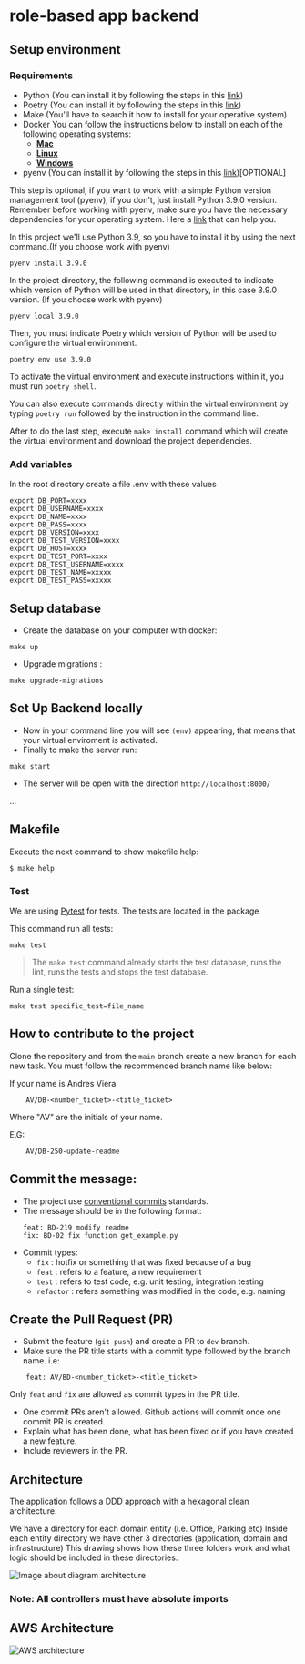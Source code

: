 # role-based app backend

## Setup environment

### Requirements

- Python (You can install it by following the steps in this [link](https://www.digitalocean.com/community/tutorials/how-to-install-python-3-and-set-up-a-programming-environment-on-ubuntu-22-04))
- Poetry (You can install it by following the steps in this [link](https://python-poetry.org/docs/master#installing-with-the-official-installer))
- Make (You'll have to search it how to install for your operative system)
- Docker
  You can follow the instructions below to install on each of the following operating systems:
  - [**Mac**](https://docs.docker.com/desktop/install/mac-install/)
  - [**Linux**](https://docs.docker.com/engine/install/)
  - [**Windows**](https://docs.docker.com/desktop/install/windows-install/)
- pyenv (You can install it by following the steps in this [link](https://github.com/pyenv/pyenv-installer))[OPTIONAL]

This step is optional, if you want to work with a simple Python version management tool (pyenv), if you don't, just install Python 3.9.0 version. Remember before working with pyenv, make sure you have the necessary dependencies for your operating system. Here a [link](https://github.com/pyenv/pyenv/wiki/Common-build-problems) that can help you.

In this project we'll use Python 3.9, so you have to install it by using the next command.(If you choose work with pyenv)

```
pyenv install 3.9.0
```
In the project directory, the following command is executed to indicate which version of Python will be used in that directory, in this case 3.9.0 version. (If you choose work with pyenv)

```
pyenv local 3.9.0
```

Then, you must indicate Poetry which version of Python will be used to configure the virtual environment.

```
poetry env use 3.9.0
```

To activate the virtual environment and execute instructions within it, you must run `poetry shell`.

You can also execute commands directly within the virtual environment by typing `poetry run` followed by the instruction in the command line.

After to do the last step, execute  `make install` command which will create the virtual environment and download the project dependencies.

### **Add variables**
In the root directory create a file .env with these values

```
export DB_PORT=xxxx
export DB_USERNAME=xxxx
export DB_NAME=xxxx
export DB_PASS=xxxx
export DB_VERSION=xxxx
export DB_TEST_VERSION=xxxx
export DB_HOST=xxxx
export DB_TEST_PORT=xxxx
export DB_TEST_USERNAME=xxxx
export DB_TEST_NAME=xxxxx
export DB_TEST_PASS=xxxxx
```

## Setup database

- Create the database on your computer with docker:

```shell
make up
```

- Upgrade migrations :

```shell
make upgrade-migrations
```

## Set Up Backend locally

- Now in your command line you will see `(env)` appearing, that means that your virtual enviroment is activated.
- Finally to make the server run:

```
make start
```

- The server will be open with the direction `http://localhost:8000/`

...

## **Makefile**

Execute the next command to show makefile help:

```shell
$ make help
```

### Test

We are using [Pytest](https://docs.pytest.org/en/latest/index.html) for tests. The tests are located in the package

This command run all tests:

```shell
make test
```
> The `make test` command already starts the test database, runs the lint, runs the tests and stops the test database.

Run a single test:

```shell
make test specific_test=file_name
```

## How to contribute to the project

Clone the repository and from the `main` branch create a new branch for each new task. You must follow the recommended branch name like below:

If your name is Andres Viera

```
    AV/DB-<number_ticket>-<title_ticket>
```
Where "AV" are the initials of your name.

E.G:

```
    AV/DB-250-update-readme
```
## Commit the message:

- The project use [conventional commits](https://www.conventionalcommits.org/en/v1.0.0/) standards.
- The message should be in the following format:
    ```
    feat: BD-219 modify readme
    fix: BD-02 fix function get_example.py
    ```
- Commit types:
    - `fix` : hotfix or something that was fixed because of a bug
    - `feat` : refers to a feature, a new requirement
    - `test` : refers to test code, e.g. unit testing, integration testing
    - `refactor` : refers something was modified in the code, e.g. naming

## Create the Pull Request (PR)

- Submit the feature (`git push`) and create a PR to `dev` branch.
- Make sure the PR title starts with a commit type followed by the branch name. i.e:
```
    feat: AV/BD-<number_ticket>-<title_ticket>
```
Only `feat` and `fix` are allowed as commit types in the PR title.
- One commit PRs aren't allowed. Github actions will commit once one commit PR is created.
- Explain what has been done, what has been fixed or if you have created a new feature.
- Include reviewers in the PR.

## Architecture
The application follows a DDD approach with a hexagonal clean architecture.

We have a directory for each domain entity (i.e. Office, Parking etc)
Inside each entity directory we have other 3 directories (application, domain and infrastructure)
This drawing shows how these three folders work and what logic should be included in these directories.

![Image about diagram architecture](https://wata.es/wp-content/uploads/2021/05/diagrama-arquitectura-hexagonal-wata-factory-1024x796.png)
### Note: All controllers must have absolute imports
## AWS Architecture
![AWS architecture](https://i.imgur.com/hcTNeTP.png)
